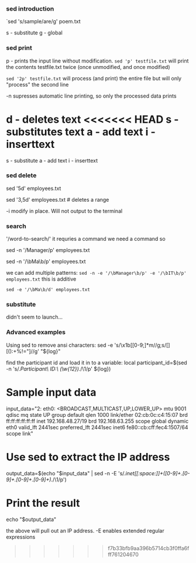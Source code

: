### sed introduction

`sed 's/sample/are/g' poem.txt

s - substitute 
g - global

### sed print
p - prints the input line without modification.
`sed 'p' testfile.txt` will print the contents testfile.txt twice (once unmodified, and once modified)

`sed '2p' testfile.txt` will process (and print) the entire file but will only "process" the second line

-n supresses automatic line printing, so only the processed data prints

d - deletes text
<<<<<<< HEAD
s - substitutes text
a - add text
i - inserttext
=======
s - substitute
a - add text
i - inserttext

### sed delete

sed '5d' employees.txt

sed '3,5d' employees.txt # deletes a range

-i modify in place. Will not output to the terminal

### search
'/word-to-search/' it requries a command
we need a command so

sed -n '/Manager/p' employees.txt

sed -n '/\bMa\b/p' employees.txt

we can add multiple patterns:
`sed -n -e '/\bManager\b/p' -e '/\bIT\b/p' employees.txt` this is additive

`sed -e '/\bMa\b/d' employees.txt`

### substitute

didn't seem to launch...


### Advanced examples

Using sed to remove ansi characters:
sed -e 's/\x1b\[[0-9;]*m//g;s/[][():\+\%\!\=\"]//g' "${log}"

find the participant id and load it in to a variable:
local participant_id=$(sed -n 's/.*Participant\ ID\:\ \(\w\{12\}\).*/\1/p' ${log})

# Sample input data
input_data="2: eth0: <BROADCAST,MULTICAST,UP,LOWER_UP> mtu 9001 qdisc mq state UP group default qlen 1000
    link/ether 02:cb:0c:c4:15:07 brd ff:ff:ff:ff:ff:ff
    inet 192.168.48.27/19 brd 192.168.63.255 scope global dynamic eth0
       valid_lft 2441sec preferred_lft 2441sec
    inet6 fe80::cb:cff:fec4:1507/64 scope link"

# Use sed to extract the IP address
output_data=$(echo "$input_data" | sed -n -E 's/.*inet[[:space:]]+([0-9]+\.[0-9]+\.[0-9]+\.[0-9]+).*/\1/p')

# Print the result
echo "$output_data"

the above will pull out an IP address. -E enables extended regular expressions
>>>>>>> f7b33bfb9aa396b5714cb3f0ffa6fff761204670
